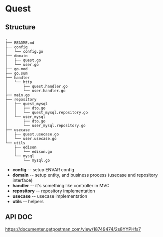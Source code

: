 # Quest

## Structure
```
.
├── README.md
├── config
│   └── config.go
├── domain
│   ├── quest.go
│   └── user.go
├── go.mod
├── go.sum
├── handler
│   └── http
│       ├── quest.handler.go
│       └── user.handler.go
├── main.go
├── repository
│   ├── quest_mysql
│   │   ├── dto.go
│   │   └── quest_mysql.repository.go
│   └── user_mysql
│       ├── dto.go
│       └── user_mysql.repository.go
├── usecase
│   ├── quest.usecase.go
│   └── user.usecase.go
└── utils
    ├── edison
    │   └── edison.go
    └── mysql
        └── mysql.go
```

- **config** -- setup ENVAR config
- **domain** -- setup entity, and business process (usecase and repository interface)
- **handler** -- it's something like controller in MVC
- **repository** -- repository implementation
- **usecase** -- usecase implementation
- **utils** -- helpers

## API DOC
https://documenter.getpostman.com/view/18749474/2s8YYPHfs7
